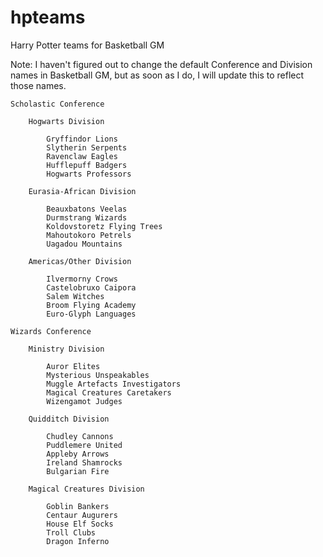 # hpteams
Harry Potter teams for Basketball GM

Note: I haven't figured out to change the default Conference and Division names in Basketball GM, but as soon as I do, I will update this to reflect those names.

    Scholastic Conference

        Hogwarts Division
        
            Gryffindor Lions
            Slytherin Serpents
            Ravenclaw Eagles
            Hufflepuff Badgers
            Hogwarts Professors
            
        Eurasia-African Division
            
            Beauxbatons Veelas
            Durmstrang Wizards
            Koldovstoretz Flying Trees
            Mahoutokoro Petrels
            Uagadou Mountains
            
        Americas/Other Division
        
            Ilvermorny Crows
            Castelobruxo Caipora
            Salem Witches
            Broom Flying Academy
            Euro-Glyph Languages
            
    Wizards Conference

        Ministry Division
        
            Auror Elites
            Mysterious Unspeakables
            Muggle Artefacts Investigators
            Magical Creatures Caretakers
            Wizengamot Judges

        Quidditch Division
            
            Chudley Cannons
            Puddlemere United
            Appleby Arrows
            Ireland Shamrocks
            Bulgarian Fire
            
        Magical Creatures Division
        
            Goblin Bankers
            Centaur Augurers
            House Elf Socks
            Troll Clubs
            Dragon Inferno
                    
            

